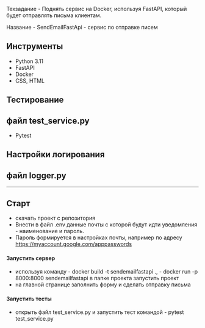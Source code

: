 Техзадание - Поднять сервис на Docker, используя FastAPI, который будет отправлять письма клиентам.

Название - SendEmailFastApi - сервис по отправке писем

## Инструменты

- Python 3.11
- FastAPI
- Docker
- CSS, HTML 

## Тестирование 
## файл test_service.py

- Pytest

## Настройки логирования 
## файл logger.py

------------------------------------------------

## Старт
- скачать проект с репозитория
- Внести в файл .env данные почты с которой будут идти уведомления - наименование и пароль. 
- Пароль формируется в настройках почты, например по адресу https://myaccount.google.com/apppasswords  

#### Запустить сервер

- используя команду - docker build -t sendemailfastapi  ., - docker run -p 8000:8000 sendemailfastapi в папке проекта запустить проект 
- на главной странице заполнить форму и сделать отправку письма 


#### Запустить тесты

- открыть файл test_service.py и запустить тест командой - pytest test_service.py 